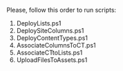 Please, follow this order to run scripts:

1. DeployLists.ps1
2. DeploySiteColumns.ps1
3. DeployContentTypes.ps1
4. AssociateColumnsToCT.ps1
5. AssociateCTtoLists.ps1
6. UploadFilesToAssets.ps1
